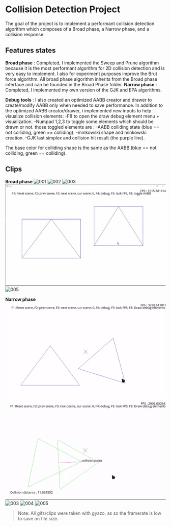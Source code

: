 # Collision Detection Project

The goal of the project is to implement a performant collision detection algorithm which composes of a Broad phase, a Narrow phase, and a collision response.


## Features states

**Broad phase** : Completed, I implemented the Sweep and Prune algorithm because it is the most performant algorithm for 2D collision detection and is very easy to implement. I also for experiment purposes improve the Brut force algorithm. All broad phase algorithm inherits from the Broad phase interface and can be founded in the Broad Phase folder.
**Narrow phase** : Completed, I implemented my own version of the GJK and EPA algorithms. 

**Debug tools** : I also created an optimized AABB creator and drawer to create/modify AABB only when needed to save performance.
In addition to the optimized AABB creator/drawer, i implemented new inputs to help visualize collision elements:
-F8 to open the draw debug element menu + visualization.
-Numpad 1,2,3 to toggle some elements which should be drawn or not.
those toggled elements are :
-AABB colliding state (blue == not colliding, green == colliding).
-minkowski shape and minkowski creation.
-GJK last simplex and collision hit result (the purple line).

The base color for colliding shape is the same as the AABB (blue == not colliding, green == colliding). 

## Clips
**Broad phase**
![001](./SCREENS/Gifs/001.gif)
![002](./SCREENS/Gifs/002.gif)
![003](./SCREENS/Gifs/003.gif)
![004](./SCREENS/Gifs/004.gif)
![005](./SCREENS/Gifs/005.gif)

**Narrow phase**
![001](./SCREENS/Gifs/006.gif)
![002](./SCREENS/Gifs/007.gif)
![003](./SCREENS/Gifs/008.gif)
![004](./SCREENS/Gifs/009.gif)
![005](./SCREENS/Gifs/010.gif)

> Note: All gifs/clips were taken with gyazo, as so the framerate is low to save on file size.
